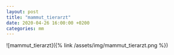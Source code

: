```yaml
---
layout: post
title: "mammut_tierarzt"
date: 2020-04-26 16:00:00 +0200
categories: mm
---
```

![mammut_tierarzt]({% link /assets/img/mammut_tierarzt.png %})
